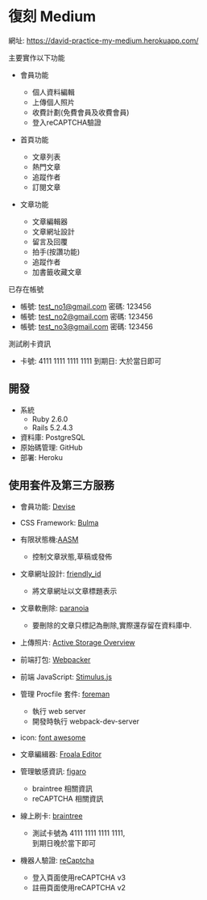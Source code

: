 # 復刻 Medium 

網址: https://david-practice-my-medium.herokuapp.com/

主要實作以下功能
- 會員功能
  - 個人資料編輯
  - 上傳個人照片
  - 收費計劃(免費會員及收費會員)
  - 登入reCAPTCHA驗證

- 首頁功能
  - 文章列表
  - 熱門文章
  - 追蹤作者
  - 訂閱文章
  
- 文章功能
  - 文章編輯器
  - 文章網址設計
  - 留言及回覆
  - 拍手(按讚功能)
  - 追蹤作者
  - 加書籤收藏文章

已存在帳號
- 帳號: test_no1@gmail.com
  密碼: 123456
- 帳號: test_no2@gmail.com
  密碼: 123456
- 帳號: test_no3@gmail.com
  密碼: 123456

測試刷卡資訊
- 卡號: 4111 1111 1111 1111
  到期日: 大於當日即可


## 開發
- 系統
  - Ruby 2.6.0
  - Rails 5.2.4.3
- 資料庫: PostgreSQL
- 原始碼管理: GitHub  
- 部署: Heroku

## 使用套件及第三方服務
- 會員功能: [Devise](https://github.com/heartcombo/devise)
- CSS Framework: [Bulma](https://bulma.io/)
- 有限狀態機:[AASM](https://github.com/aasm/aasm)
  - 控制文章狀態,草稿或發佈
- 文章網址設計: [friendly_id](https://github.com/norman/friendly_id)
  - 將文章網址以文章標題表示
- 文章軟刪除: [paranoia](https://github.com/rubysherpas/paranoia)
  - 要刪除的文章只標記為刪除,實際還存留在資料庫中.

- 上傳照片: [Active Storage Overview](https://guides.rubyonrails.org/active_storage_overview.html)
- 前端打包: [Webpacker](https://github.com/rails/webpacker)
- 前端 JavaScript: [Stimulus.js](https://stimulusjs.org/)
- 管理 Procfile 套件: [foreman](https://github.com/ddollar/foreman)
  - 執行 web server
  - 開發時執行 webpack-dev-server
- icon: [font awesome](https://fontawesome.com/)
- 文章編緝器: [Froala Editor](https://froala.com/wysiwyg-editor/)
- 管理敏感資訊: [figaro](https://github.com/laserlemon/figaro)
  - braintree 相關資訊
  - reCAPTCHA 相關資訊
- 線上刷卡: [braintree](https://www.braintreepayments.com/)
  - 測試卡號為 4111 1111 1111 1111,  
  到期日晚於當下即可
- 機器人驗證: [reCaptcha](https://www.google.com/recaptcha/about/)
  - 登入頁面使用reCAPTCHA v3
  - 註冊頁面使用reCAPTCHA v2

